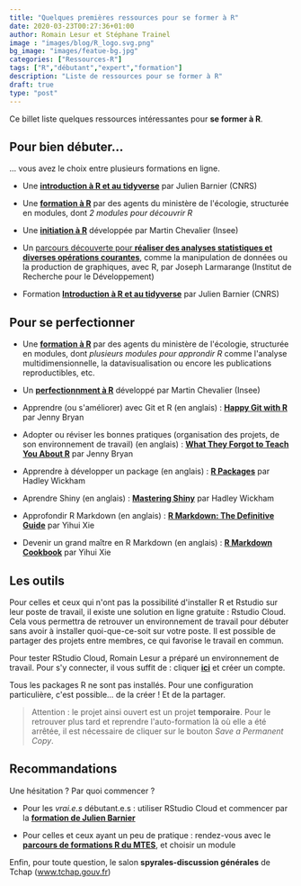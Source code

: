 ```yaml
---
title: "Quelques premières ressources pour se former à R"
date: 2020-03-23T00:27:36+01:00
author: Romain Lesur et Stéphane Trainel
image : "images/blog/R_logo.svg.png"
bg_image: "images/featue-bg.jpg"
categories: ["Ressources-R"]
tags: ["R","débutant","expert","formation"]
description: "Liste de ressources pour se former à R"
draft: true
type: "post"
---
```


Ce billet liste quelques ressources intéressantes pour **se former à R**.

## Pour bien débuter...

... vous avez le choix entre plusieurs formations en ligne.

* Une [**introduction à R et au tidyverse**](https://juba.github.io/tidyverse/index.html) par Julien Barnier (CNRS)

* Une [**formation à R**](https://mtes-mct.github.io/parcours-r/) par des agents du ministère de l'écologie, structurée en modules, dont _2 modules pour découvrir R_

* Une [**initiation à R**](https://teaching.slmc.fr/r/index.html ) développée par Martin Chevalier (Insee)

* Un [parcours découverte pour **réaliser des analyses statistiques et diverses opérations courantes**](http://larmarange.github.io/analyse-R/), comme la manipulation de données ou la production de graphiques, avec R, par Joseph Larmarange (Institut de Recherche pour le Développement)

* Formation [**Introduction à R et au tidyverse**](https://juba.github.io/tidyverse/) par Julien Barnier (CNRS) 

## Pour se perfectionner

* Une [**formation à R**](https://mtes-mct.github.io/parcours-r/) par des agents du ministère de l'écologie, structurée en modules, dont _plusieurs modules pour approndir R_ comme l'analyse multidimensionnelle, la datavisualisation ou encore les publications reproductibles, etc.

* Un [**perfectionnment à R**](https://teaching.slmc.fr/perf/index.html) développé par Martin Chevalier (Insee)

* Apprendre (ou s'améliorer) avec Git et R (en anglais) : [**Happy Git with R**](https://happygitwithr.com/) par Jenny Bryan

* Adopter ou réviser les bonnes pratiques (organisation des projets, de son environnement de travail) (en anglais) : [**What They Forgot to Teach You About R**](https://rstats.wtf/) par Jenny Bryan

* Apprendre à développer un package (en anglais) : [**R Packages**](http://r-pkgs.had.co.nz/) par Hadley Wickham

* Aprendre Shiny (en anglais) : [**Mastering Shiny**](https://mastering-shiny.org/) par Hadley Wickham

* Approfondir R Markdown (en anglais) : [**R Markdown: The Definitive Guide**](https://bookdown.org/yihui/rmarkdown/) par Yihui Xie 

* Devenir un grand maître en R Markdown (en anglais) : [**R Markdown Cookbook**](https://bookdown.org/yihui/rmarkdown-cookbook/) par Yihui Xie 


## Les outils

Pour celles et ceux qui n'ont pas la possibilité d'installer R et Rstudio sur leur poste de travail, il existe une solution en ligne gratuite : Rstudio Cloud. Cela vous permettra de retrouver un environnement de travail pour débuter sans avoir à installer quoi-que-ce-soit sur votre poste. Il est possible de partager des projets entre membres, ce qui favorise le travail en commun. 

Pour tester RStudio Cloud, Romain Lesur a préparé un environnement de travail. Pour s'y connecter, il vous suffit de : cliquer [**ici**](https://rstudio.cloud/project/1056996) et créer un compte.

Tous les packages R ne sont pas installés. Pour une configuration particulière, c'est possible... de la créer ! Et de la partager.

> Attention : le projet ainsi ouvert est un projet **temporaire**. Pour le retrouver plus tard et reprendre l'auto-formation là où elle a été arrêtée, il est nécessaire de cliquer sur le bouton *Save a Permanent Copy*.


## Recommandations

Une hésitation ? Par quoi commencer ? 

* Pour les *vrai.e.s* débutant.e.s : utiliser RStudio Cloud et commencer par la [**formation de Julien Barnier**](https://juba.github.io/tidyverse/)

* Pour celles et ceux ayant un peu de pratique : rendez-vous avec le [**parcours de formations R du MTES**](https://mtes-mct.github.io/parcours-r), et choisir un module

Enfin, pour toute question, le salon **spyrales-discussion générales** de Tchap (www.tchap.gouv.fr)
